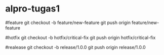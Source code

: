 # alpro-tugas1

#feature
git checkout -b feature/new-feature
git push origin feature/new-feature

#hotfix
git checkout -b hotfix/critical-fix
git push origin hotfix/critical-fix

#realease
git checkout -b release/1.0.0
git push origin release/1.0.0
